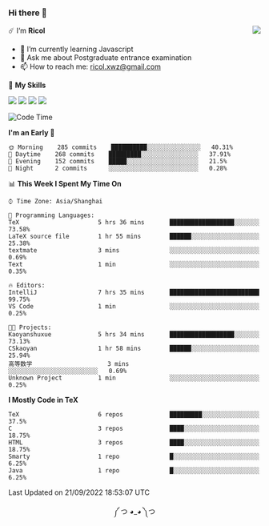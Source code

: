### Hi there 👋

<a href="#">
  <img align="right" src="https://github-readme-stats.vercel.app/api?username=Ricolxwz&count_private=true&show_icons=true&theme=prussian" />
</a>

☄️ I‘m **Ricol**

- 🌱 I’m currently learning Javascript
- 💬 Ask me about Postgraduate entrance examination
- 📫 How to reach me: ricol.xwz@gmail.com

🌟 **My Skills**

![](https://img.shields.io/badge/-Git-000000?style=flat-square&logo=git&logoColor=fff)
![](https://img.shields.io/badge/-C-3e74a2?style=flat-square&logo=C&logoColor=fff)
![](https://img.shields.io/badge/-Python-4fc08d?style=flat-square&logo=python&logoColor=fff)
![](https://img.shields.io/badge/-java-ffa500?style=flat-square&logo=java&logoColor=fff)

<!--START_SECTION:waka-->
![Code Time](http://img.shields.io/badge/Code%20Time-323%20hrs%2030%20mins-blue)

**I'm an Early 🐤** 

```text
🌞 Morning    285 commits    ██████████░░░░░░░░░░░░░░░   40.31% 
🌆 Daytime    268 commits    █████████░░░░░░░░░░░░░░░░   37.91% 
🌃 Evening    152 commits    █████░░░░░░░░░░░░░░░░░░░░   21.5% 
🌙 Night      2 commits      ░░░░░░░░░░░░░░░░░░░░░░░░░   0.28%

```


📊 **This Week I Spent My Time On** 

```text
⌚︎ Time Zone: Asia/Shanghai

💬 Programming Languages: 
TeX                      5 hrs 36 mins       ██████████████████░░░░░░░   73.58% 
LaTeX source file        1 hr 55 mins        ██████░░░░░░░░░░░░░░░░░░░   25.38% 
textmate                 3 mins              ░░░░░░░░░░░░░░░░░░░░░░░░░   0.69% 
Text                     1 min               ░░░░░░░░░░░░░░░░░░░░░░░░░   0.35%

🔥 Editors: 
IntelliJ                 7 hrs 35 mins       █████████████████████████   99.75% 
VS Code                  1 min               ░░░░░░░░░░░░░░░░░░░░░░░░░   0.25%

🐱‍💻 Projects: 
Kaoyanshuxue             5 hrs 34 mins       ██████████████████░░░░░░░   73.13% 
CSkaoyan                 1 hr 58 mins        ██████░░░░░░░░░░░░░░░░░░░   25.94% 
高等数学                     3 mins              ░░░░░░░░░░░░░░░░░░░░░░░░░   0.69% 
Unknown Project          1 min               ░░░░░░░░░░░░░░░░░░░░░░░░░   0.25%

```

**I Mostly Code in TeX** 

```text
TeX                      6 repos             █████████░░░░░░░░░░░░░░░░   37.5% 
C                        3 repos             ████░░░░░░░░░░░░░░░░░░░░░   18.75% 
HTML                     3 repos             ████░░░░░░░░░░░░░░░░░░░░░   18.75% 
Smarty                   1 repo              █░░░░░░░░░░░░░░░░░░░░░░░░   6.25% 
Java                     1 repo              █░░░░░░░░░░░░░░░░░░░░░░░░   6.25%

```



 Last Updated on 21/09/2022 18:53:07 UTC
<!--END_SECTION:waka-->

<div align="center">
༼ つ ◕_◕ ༽つ
</div>

